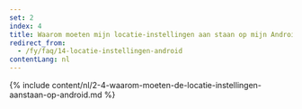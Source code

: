 ```yaml
---
set: 2
index: 4
title: Waarom moeten mijn locatie-instellingen aan staan op mijn Android-telefoon?
redirect_from: 
  - /fy/faq/14-locatie-instellingen-android
contentLang: nl
---
```

{% include content/nl/2-4-waarom-moeten-de-locatie-instellingen-aanstaan-op-android.md %}
